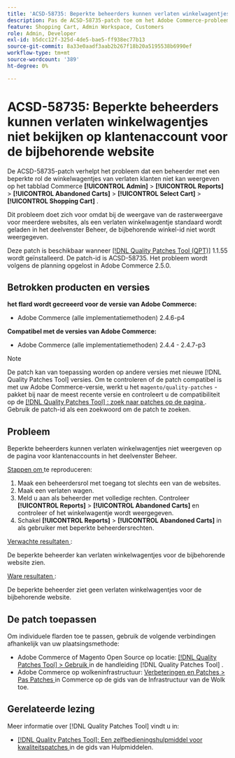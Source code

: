 ```yaml
---
title: 'ACSD-58735: Beperkte beheerders kunnen verlaten winkelwagentjes niet bekijken op klantenaccount voor de bijbehorende website'
description: Pas de ACSD-58735-patch toe om het Adobe Commerce-probleem op te lossen, waarbij een beperkte beheerder de verlaten winkelwagentjes niet kan weergeven op de pagina voor klantenaccounts in Commerce Admin voor een bijbehorende website.
feature: Shopping Cart, Admin Workspace, Customers
role: Admin, Developer
exl-id: b5dcc12f-325d-4de5-bae5-ff938ec77b13
source-git-commit: 8a33e0aadf3aab2b267f18b20a5195538b6990ef
workflow-type: tm+mt
source-wordcount: '389'
ht-degree: 0%

---
```


# ACSD-58735: Beperkte beheerders kunnen verlaten winkelwagentjes niet bekijken op klantenaccount voor de bijbehorende website

De ACSD-58735-patch verhelpt het probleem dat een beheerder met een beperkte rol de winkelwagentjes van verlaten klanten niet kan weergeven op het tabblad Commerce **[!UICONTROL Admin]** > **[!UICONTROL Reports]** > **[!UICONTROL Abandoned Carts]** > **[!UICONTROL Select Cart]** > **[!UICONTROL Shopping Cart]** .

Dit probleem doet zich voor omdat bij de weergave van de rasterweergave voor meerdere websites, als een verlaten winkelwagentje standaard wordt geladen in het deelvenster Beheer, de bijbehorende winkel-id niet wordt weergegeven.

Deze patch is beschikbaar wanneer [[!DNL Quality Patches Tool (QPT)]](/help/tools/quality-patches-tool/quality-patches-tool-to-self-serve-quality-patches.md) 1.1.55 wordt geïnstalleerd. De patch-id is ACSD-58735. Het probleem wordt volgens de planning opgelost in Adobe Commerce 2.5.0.

## Betrokken producten en versies

**het flard wordt gecreeerd voor de versie van Adobe Commerce:**

* Adobe Commerce (alle implementatiemethoden) 2.4.6-p4

**Compatibel met de versies van Adobe Commerce:**

* Adobe Commerce (alle implementatiemethoden) 2.4.4 - 2.4.7-p3

>[!NOTE]
>
>De patch kan van toepassing worden op andere versies met nieuwe [!DNL Quality Patches Tool] versies. Om te controleren of de patch compatibel is met uw Adobe Commerce-versie, werkt u het `magento/quality-patches` -pakket bij naar de meest recente versie en controleert u de compatibiliteit op de [[!DNL Quality Patches Tool] : zoek naar patches op de pagina ](https://experienceleague.adobe.com/tools/commerce-quality-patches/index.html) . Gebruik de patch-id als een zoekwoord om de patch te zoeken.

## Probleem

Beperkte beheerders kunnen verlaten winkelwagentjes niet weergeven op de pagina voor klantenaccounts in het deelvenster Beheer.

<u> Stappen om </u> te reproduceren:

1. Maak een beheerdersrol met toegang tot slechts een van de websites.
1. Maak een verlaten wagen.
1. Meld u aan als beheerder met volledige rechten. Controleer **[!UICONTROL Reports]** > **[!UICONTROL Abandoned Carts]** en controleer of het winkelwagentje wordt weergegeven.
1. Schakel **[!UICONTROL Reports]** > **[!UICONTROL Abandoned Carts]** in als gebruiker met beperkte beheerdersrechten.

<u> Verwachte resultaten </u>:

De beperkte beheerder kan verlaten winkelwagentjes voor de bijbehorende website zien.

<u> Ware resultaten </u>:

De beperkte beheerder ziet geen verlaten winkelwagentjes voor de bijbehorende website.

## De patch toepassen

Om individuele flarden toe te passen, gebruik de volgende verbindingen afhankelijk van uw plaatsingsmethode:

* Adobe Commerce of Magento Open Source op locatie: [[!DNL Quality Patches Tool]  > Gebruik ](/help/tools/quality-patches-tool/usage.md) in de handleiding [!DNL Quality Patches Tool] .
* Adobe Commerce op wolkeninfrastructuur: [ Verbeteringen en Patches > Pas Patches ](https://experienceleague.adobe.com/docs/commerce-cloud-service/user-guide/develop/upgrade/apply-patches.html) in Commerce op de gids van de Infrastructuur van de Wolk toe.

## Gerelateerde lezing

Meer informatie over [!DNL Quality Patches Tool] vindt u in:

* [[!DNL Quality Patches Tool]: Een zelfbedieningshulpmiddel voor kwaliteitspatches ](/help/tools/quality-patches-tool/quality-patches-tool-to-self-serve-quality-patches.md) in de gids van Hulpmiddelen.
